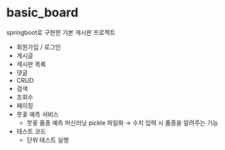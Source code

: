 # basic_board
springboot로 구현한 기본 게시판 프로젝트

- 회원가입 / 로그인
- 게시글
- 게시판 목록
- 댓글
- CRUD
- 검색
- 조회수
- 페이징
- 붓꽃 예측 서비스
    - 붓꽃 품종 예측 머신러닝 pickle 파일화 → 수치 입력 시 품종을 알려주는 기능
- 테스트 코드
    - 단위 테스트 실행

